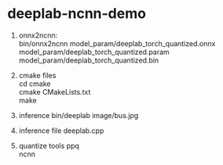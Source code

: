 # deeplab-ncnn-demo

1. onnx2ncnn:  
  bin/onnx2ncnn model_param/deeplab_torch_quantized.onnx model_param/deeplab_torch_quantized.param model_param/deeplab_torch_quantized.bin  
  
2. cmake files  
   cd cmake  
   cmake CMakeLists.txt  
   make  
     
3. inference
   bin/deeplab image/bus.jpg  
4. inference file
   deeplab.cpp 
5. quantize tools
   ppq  
   ncnn 
     
